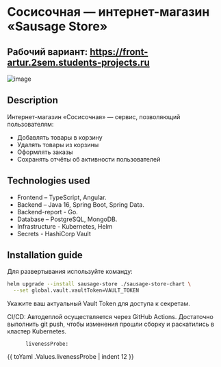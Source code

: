 # Сосисочная — интернет-магазин «Sausage Store»

## Рабочий вариант: https://front-artur.2sem.students-projects.ru

![image](https://user-images.githubusercontent.com/9394918/121517767-69db8a80-c9f8-11eb-835a-e98ca07fd995.png)

## Description

Интернет-магазин «Сосисочная» — сервис, позволяющий пользователям:
- Добавлять товары в корзину
- Удалять товары из корзины
- Оформлять заказы
- Сохранять отчёты об активности пользователей

## Technologies used

* Frontend – TypeScript, Angular.
* Backend  – Java 16, Spring Boot, Spring Data.
* Backend-report - Go.
* Database – PostgreSQL, MongoDB.
* Infrastructure - Kubernetes, Helm
* Secrets - HashiCorp Vault

## Installation guide

Для развертывания используйте команду:
```bash
helm upgrade --install sausage-store ./sausage-store-chart \
  --set global.vault.vaultToken=VAULT_TOKEN
```
Укажите ваш актуальный Vault Token для доступа к секретам.

CI/CD: Автодеплой осуществляется через GitHub Actions. Достаточно выполнить git push, чтобы изменения прошли сборку и раскатились в кластер Kubernetes.


          livenessProbe:
{{ toYaml .Values.livenessProbe | indent 12 }} 